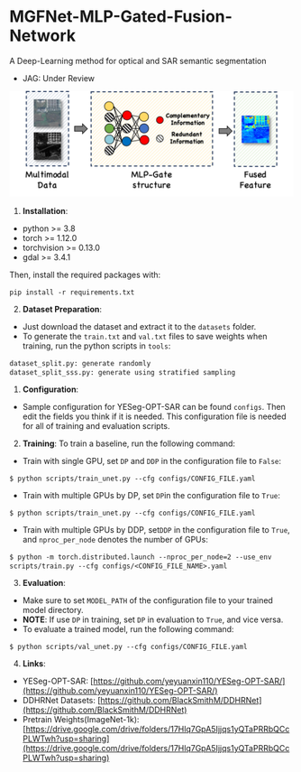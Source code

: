 # MGFNet-MLP-Gated-Fusion-Network
A Deep-Learning method for optical and SAR semantic segmentation 

- JAG: Under Review

![图片alt](MGF.bmp)

1. __Installation__:

- python >= 3.8
- torch >= 1.12.0
- torchvision >= 0.13.0
- gdal >= 3.4.1

Then, install the required packages with:

```
pip install -r requirements.txt
```

2. __Dataset Preparation__:

- Just download the dataset and extract it to the `datasets` folder.
- To generate the `train.txt` and `val.txt` files to save weights when training, run the python scripts in `tools`:

```
dataset_split.py: generate randomly
dataset_split_sss.py: generate using stratified sampling
```

1. __Configuration__:

- Sample configuration for YESeg-OPT-SAR can be found `configs`. Then edit the fields you think if it is needed. This configuration file is needed for all of training and evaluation scripts.

2. __Training__:
   To train a baseline, run the following command:

- Train with single GPU, set `DP` and `DDP` in the configuration file to `False`:

```
$ python scripts/train_unet.py --cfg configs/CONFIG_FILE.yaml
```

- Train with multiple GPUs by DP, set `DP`in the configuration file to `True`:

```
$ python scripts/train_unet.py --cfg configs/CONFIG_FILE.yaml
```

- Train with multiple GPUs by DDP, set`DDP` in the configuration file to `True`, and `nproc_per_node` denotes the number of GPUs:

```
$ python -m torch.distributed.launch --nproc_per_node=2 --use_env scripts/train.py --cfg configs/<CONFIG_FILE_NAME>.yaml
```

3. __Evaluation__:

- Make sure to set `MODEL_PATH` of the configuration file to your trained model directory.
- __NOTE__: If use `DP` in training, set `DP` in evaluation to `True`, and vice versa.
- To evaluate a trained model, run the following command:

```
$ python scripts/val_unet.py --cfg configs/CONFIG_FILE.yaml
```
4. __Links__:
- YESeg-OPT-SAR: [https://github.com/yeyuanxin110/YESeg-OPT-SAR/](https://github.com/yeyuanxin110/YESeg-OPT-SAR/)
- DDHRNet Datasets: [https://github.com/BlackSmithM/DDHRNet](https://github.com/BlackSmithM/DDHRNet)
- Pretrain Weights(ImageNet-1k): [https://drive.google.com/drive/folders/17Hlq7GpA5Ijjqs1yQTaPRRbQCcPLWTwh?usp=sharing](https://drive.google.com/drive/folders/17Hlq7GpA5Ijjqs1yQTaPRRbQCcPLWTwh?usp=sharing)
### 
